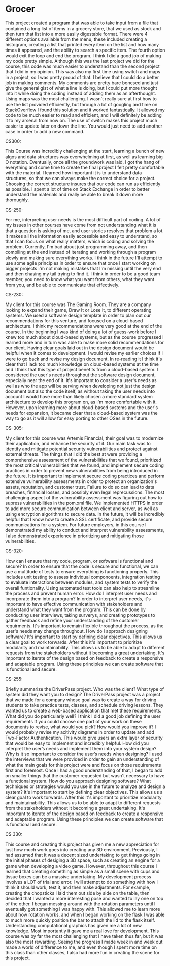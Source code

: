 # Grocer
This project created a program that was able to take input from a file that contained a long list of items in a grocery store, that we used as stock and then turn that list into a more easily digestable format. There were 4 different options available from the menu, these included creating a histogram, creating a list that printed every item on the list and how many times it appeared, and the ability to search a specific item. The fourth option would exit the loop and end the program. 
I think I did a good job of making my code pretty simple. Although this was the last project we did for the course, this code was much easier to understand than the second project that I did in my opinion. This was also my first time using switch and maps in a project, so I was pretty proud of that.
I believe that I could do a better job in making comments. My comments are pretty bare bonesed and just give the general gist of what a line is doing, but I could put more thought into it while doing the coding instead of adding them as an afterthought.
Using maps was the most challenging. I wasn't really sure at first how to use the list provided efficiently, but through a lot of googling and time on StackOverflow I found this solution and it worked fantastically. It allowed my code to be much easier to read and efficient, and I will definitely be adding it to my arsenal from now on.
The use of switch makes this project much easier to update later on down the line. You would just need to add another case in order to add a new command.


CS300:

This Course was incredibly challenging at the start, learning a bunch of new algos and data structures was overwhelming at first, as well as learning big O notation. Eventually, once all the groundwork was laid, I got the hang of everything and come time to create the final project I felt pretty comfortable with the material. I learned how important it is to understand data structures, so that we can always make the correct choice for a project. Choosing the correct structure insures that our code can run as efficiently as possible. I spent a lot of time on Stack Exchange in order to better understand the materials and really be able to break it down more thoroughly. 


CS-250:

For me, interpreting user needs is the most difficult part of coding. A lot of my issues in other courses have come from not understanding what it is that a question is asking of me, and user stories resolves that problem a lot. It makes all the information easily accessible and easy to understand, so that I can focus on what really matters, which is coding and solving the problem. Currently, I'm bad about just programming away, and then compiling at the end instead of iterating and working through a program slowly and making sure everything works. I think in the future I'll attempt to use some agile principles in order to ensure that once I start working on bigger projects I'm not making mistakes that I'm missing until the very end and then chasing my tail trying to find it. I think in order to be a good team member, you need to know what you want from others, what they want from you, and be able to communicate that effectively. 

CS-230:

My client for this course was The Gaming Room. They are a company looking to expand their game, Draw It or Lose It, to different operating systems. We used a software design template in order to plan out our recommendations for this venture, and focused on a cloud-based architecture. I think my recommendations were very good at the end of the course. In the beginning I was kind of doing a lot of guess-work before I knew too much about cloud-based systems, but as the course progressed I learned more and in turn was able to make more solid recommendations for our client. Having clear goals laid out in the design document would be helpful when it comes to development. I would revise my earlier choices if I were to go back and revise my design document. In re-reading it I think it's clear that I lack too much knowledge on cloud-based systems at the time and I think that this type of project benefits from a cloud-based system. I considered the user's needs throughout the software design document, especially near the end of it. It's important to consider a user's needs as well as who the app will be serving when developing not just the design document but also the code itself, as without taking the user needs into account I would have more than likely chosen a more standard system architecture to develop this program on, as I'm more comfortable with it. However, upon learning more about cloud-based systems and the user's needs for expansion, it became clear that a cloud-based system was the way to go as it will allow for easy porting to other OSes in the future.

CS-305:

My client for this course was Artemis Financial, their goal was to modernize their application, and enhance the security of it. Our main task was to identify and mitigate potential security vulnerabilities and protect against external threats. The things that I did the best at were providing a comprehensive assessment of the vulnerabilities that we found, prioritized the most critical vulnerabilities that we found, and implement secure coding practices in order to prevent new vulnerabilities from being introduced in the future. It is important to implement secure coding practices and perform extensive vulnerability assessments in order to protect an organization's assets, reputation, and customer trust. Failure to do so can lead to data breaches, financial losses, and possibly even legal reprecussions. The most challenging aspect of the vulnerability assessment was figuring out how to supress vulnerabilities in the pom.xml file. We implemented HTTPS in order to add more secure communication between client and server, as well as using encryption algorithms to secure data. In the future, it will be incredibly helpful that I know how to create a SSL certificate, and provide secure communications for a system. For future employers, in this course I demonstrated my ability to conduct and interpret vulnerability assessments, I also demonstrated experience in prioritizing and mitigating those vulnerabilities. 


CS-320:

How can I ensure that my code, program, or software is functional and secure? In order to ensure that the code is secure and functional, we can use a multitude of tests to ensure everything is functioning properly. This includes unit testing to assess individual componoents, integration testing to evaluate interactions between modules, and system tests to verify the overall funtionality. Using automated test tools can also help to streamline the process and prevent human error.
How do I interpret user needs and incorporate them into a program? In order to interpret user needs, it's important to have effective communication with stakeholders and understand what they want from the program. This can be done by conducting user interviews, taking surverys, and creating prototypes to gather feedback and refine your understanding of the customer requirments. It's important to remain flexible throughout the process, as the user's needs may change throughout.
How do I approach designing software? It's important to start by defining clear objectives. This allows us a clear goal to work torwards. After this it's important to prioritize modularity and maintainability. This allows us to be able to adapt to different requests from the stakeholders without it becoming a great undertaking. It's important to iterate of the design based on feedback to create a responsive and adaptable program. Using these principles we can create software that is functional and secure.

CS-255:

Briefly summarize the DriverPass project. Who was the client? What type of system did they want you to design? The DriverPass project was a project that we made for a company whose goal was to create a way for driving students to take practice tests, classes, and schedule driving lessons. They wanted us to create a web-based application that met these requirements.
What did you do particularly well? I think I did a good job defining the user requirements
If you could choose one part of your work on these documents to revise, what would you pick? How would you improve it? I would probably revise my acitivity diagrams in order to update and add Two-Factor Authentication. This would give users an extra layer of security that would be easy to implement and incredibly helpful.
How did you interpret the user’s needs and implement them into your system design? Why is it so important to consider the user’s needs when designing?  I used the interviews that we were provided in order to gain an understanding of what the main goals for this project were and focus on those requirements first and foremost. Once I had a good understanding of that, I began to add on smaller things that the customer requested but wasn't necessary to have a functional system.
How do you approach designing software? What techniques or strategies would you use in the future to analyze and design a system? It's important to start by defining clear objectives. This allows us a clear goal to work torwards. After this it's important to prioritize modularity and maintainability. This allows us to be able to adapt to different requests from the stakeholders without it becoming a great undertaking. It's important to iterate of the design based on feedback to create a responsive and adaptable program. Using these principles we can create software that is functional and secure.


CS 330:

This course and creating this project has given me a new appreciation for just how much work goes into creating any 3D environment. Previously, I had assumed that it was a decent sized undertaking to get things going in the initial phases of desiging a 3D space, such as creating an engine for a game when developing a video game. However, throughout this course I learned that creating something as simple as a small scene with cups and tissue boxes can be a massive undertaking. My development process involves a LOT of trial and error. I will attempt to do something with how I think it should work, test it, and then make adjustments. For example, creating the chopsticks I laid them out side by side on the table, then decided that I wanted a more interesting pose and wanted to lay one on top of the other. I began messing around with the rotation parameters until I eventually got something I was happy with. This allowed me to learn more about how rotation works, and when I began working on the flask I was able to much more quickly position the bar to attach the lid to the flask itself. Understanding computational graphics has given me a lot of new knowledge. Most importantly it gave me a real love for development. This course was by far the most challenging that I have taken thus far, but it was also the most rewarding. Seeing the progress I made week in and week out made a world of difference to me, and even though I spent more time on this class than other classes, I also had more fun in creating the scene for this project.
